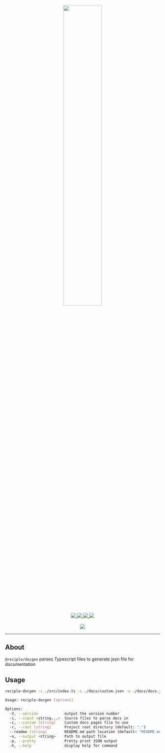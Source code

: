 <h1 align="center">
    <img src="https://i.imgur.com/h0ljJR5.png" width="50%">
    <br>
</h1>

<h3 align="center">
    <a href="https://discord.gg/thenorthsolution">
        <img src="https://img.shields.io/discord/1032785824686817291?color=5865F2&logo=discord&logoColor=white">
    </a>
    <a href="https://npmjs.org/package/@reciple/docgen">
        <img src="https://img.shields.io/npm/v/%40reciple/docgen?label=npm">
    </a>
    <a href="https://github.com/thenorthsolution/Reciple/tree/main/packages/docgen">
        <img src="https://img.shields.io/npm/dt/%40reciple/docgen?maxAge=3600">
    </a>
    <a href="https://www.codefactor.io/repository/github/thenorthsolution/reciple">
        <img src="https://www.codefactor.io/repository/github/thenorthsolution/reciple/badge">
    </a>
    <br>
    <div style="padding-top: 1rem">
        <a href="https://discord.gg/thenorthsolution">
            <img src="http://invidget.switchblade.xyz/thenorthsolution">
        </a>
    </div>
</h3>

---

## About

`@reciple/docgen` parses Typescript files to generate json file for documentation

## Usage

```sh
reciple-docgen -i ./src/index.ts -c ./docs/custom.json -o ./docs/docs.json
```

```sh
Usage: reciple-docgen [options]

Options:
  -V, --version            output the version number
  -i, --input <string...>  Source files to parse docs in
  -c, --custom [string]    Custom docs pages file to use
  -r, --root [string]      Project root directory (default: ".")
  --readme [string]        README.md path location (default: "README.md")
  -o, --output <string>    Path to output file
  -p, --pretty             Pretty print JSON output
  -h, --help               display help for command
```
